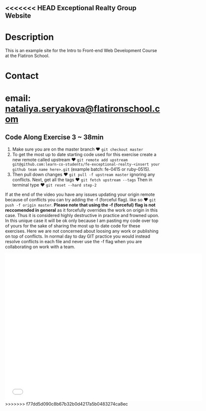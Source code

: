 <<<<<<< HEAD
Exceptional Realty Group Website
---

# Description

This is an example site for the Intro to Front-end Web Development Course at the Flatiron School.

# Contact

email: nataliya.seryakova@flatironschool.com
=======


## Code Along Exercise 3 ~ 38min

1. Make sure you are on the master branch ♥ `git checkout master`
2. To get the most up to date starting code used for this exercise create a new remote called upstream ♥ `git remote add upstream git@github.com:learn-co-students/fe-exceptional-realty-<insert your github team name here>.git` (example batch: fe-0415 or ruby-0515).
3. Then pull down changes ♥ `git pull -f upstream master` ignoring any conflicts.
Next, get all the tags ♥ `git fetch upstream --tags`
Then in terminal type ♥ `git reset --hard step-2`  

If at the end of the video you have any issues updating your origin remote because of conflicts you can try adding the -f (forceful flag). like so ♥ `git push -f origin master`. **Please note that using the -f (forceful) flag is not reccomended in general** as it forcefully overrides the work on origin in this case. Thus it is considered highly destructive in practice and frowned upon. In this unique case it will be ok only because I am pasting my code over top of yours for the sake of sharing the most up to date code for these exercises. Here we are not concerned about loosing any work or publishing on top of conflicts. In normal day to day GIT practice you would instead resolve conflicts in each file and never use the -f flag when you are collaborating on work with a team.

<iframe width="640" height="480" src="//www.youtube.com/embed/aA8k-hK8qzg?rel=0" frameborder="0" allowfullscreen></iframe>
>>>>>>> f77dd5d090c8b67b32b0d4217a5b0483274ca8ec

